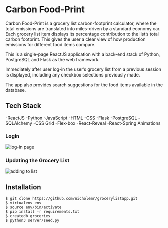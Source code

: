 # Carbon Food-Print

Carbon Food-Print is a grocery list carbon-footprint calculator, where the total emissions are translated into miles-driven by a standard economy car. Each grocery list item displays its percentage contribution to the list’s total carbon footprint. This gives the user a clear view of how production emissions for different food items compare. 

This is a single-page ReactJS application with a back-end stack of Python, PostgreSQL and Flask as the web framework.

Immediately after user log-in the user’s grocery list from a previous session is displayed, including any checkbox selections previously made. 

The app also provides search suggestions for the food items available in the database. 

## Tech Stack
-ReactJS
-Python
-JavaScript
-HTML
-CSS
-Flask
-PostgreSQL
-SQLAlchemy
-CSS Grid
-Flex-box
-React-Reveal
-React-Spring Animations


### Login

![log-in page](https://github.com/nicholemr/grocerylistapp/blob/master/READme/login.gif)

### Updating the Grocery List

![adding to list](https://github.com/nicholemr/grocerylistapp/blob/master/READme/addingItems.gif)

## Installation
```
$ git clone https://github.com/nicholemr/grocerylistapp.git
$ virtualenv env
$ source env/bin/activate
$ pip install -r requirements.txt
$ createdb groceries
$ python3 server/seed.py
```